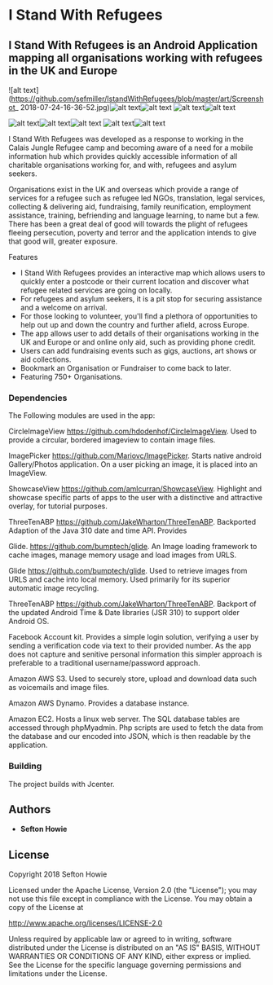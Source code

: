 # I Stand With Refugees

## I Stand With Refugees is an Android Application mapping all organisations working with refugees in the UK and Europe

![alt text](https://github.com/sefmiller/IstandWithRefugees/blob/master/art/Screenshot_ 2018-07-24-16-36-52.jpg)![alt text](https://github.com/sefmiller/IstandWithRefugees/blob/master/art/Screenshot_2018-07-24-17-04-54.png)![alt text](https://github.com/sefmiller/IstandWithRefugees/blob/master/art/1.jpg)
![alt text](https://github.com/sefmiller/IstandWithRefugees/blob/master/art/Screenshot_2018-07-24-17-05-12.jpg)![alt text](https://github.com/sefmiller/IstandWithRefugees/blob/master/art/2.jpg)

![alt text](https://github.com/sefmiller/IstandWithRefugees/blob/master/art/3.jpg)![alt text](https://github.com/sefmiller/IstandWithRefugees/blob/master/art/Screenshot_2018-07-24-17-05-58.jpg)![alt text](https://github.com/sefmiller/IstandWithRefugees/blob/master/art/4.jpg)
![alt text](https://github.com/sefmiller/IstandWithRefugees/blob/master/art/5.jpg)![alt text](https://github.com/sefmiller/IstandWithRefugees/blob/master/art/Screenshot_2018-07-24-17-08-33.jpg)

I Stand With Refugees was developed as a response to working in the Calais Jungle Refugee camp and becoming aware of a need for a mobile information hub which provides quickly accessible information of all charitable organisations working for, and with, refugees and asylum seekers. 

Organisations exist in the UK and overseas which provide a range of services for a refugee such as refugee led NGOs, translation, legal services, collecting & delivering aid, fundraising, family reunification, employment assistance, training, befriending and language learning, to name but a few. There has been a great deal of good will towards the plight of refugees fleeing persecution, poverty and terror and the application intends to give that good will, greater exposure. 

Features
* I Stand With Refugees provides an interactive map which allows users to quickly enter a postcode or their current location and discover what refugee related services are going on locally. 
* For refugees and asylum seekers, it is a pit stop for securing assistance and a welcome on arrival. 
* For those looking to volunteer, you'll find a plethora of opportunities to help out up and down the country and further afield, across Europe. 
* The app allows user to add details of their organisations working in the UK and Europe or and online only aid, such as providing phone credit. 
* Users can add fundraising events such as gigs, auctions, art shows or aid collections.
* Bookmark an Organisation or Fundraiser to come back to later.
* Featuring 750+ Organisations.

###  Dependencies 

The Following modules are used in the app:

CircleImageView https://github.com/hdodenhof/CircleImageView. Used to provide a circular, bordered imageview to contain image files.

ImagePicker https://github.com/Mariovc/ImagePicker. Starts native android Gallery/Photos application. On a user picking an image, it is placed into an ImageView.

ShowcaseView https://github.com/amlcurran/ShowcaseView.  Highlight and showcase specific parts of apps to the user with a distinctive and attractive overlay, for tutorial purposes.

ThreeTenABP https://github.com/JakeWharton/ThreeTenABP. Backported Adaption of the Java 310 date and time API. Provides 

Glide. https://github.com/bumptech/glide. An Image loading framework to cache images, manage memory usage and load images from URLS.

Glide https://github.com/bumptech/glide.  Used to retrieve images from URLS and cache into local memory. Used primarily for its superior automatic image recycling.

ThreeTenABP https://github.com/JakeWharton/ThreeTenABP. Backport of the updated Android Time & Date libraries (JSR 310) to support older Android OS.

Facebook Account kit. Provides a simple login solution, verifying a user by sending a verification code via text to their provided number. As the app does not capture and senitive personal information this simpler approach is preferable to a traditional username/password approach.

Amazon AWS S3. Used to securely store, upload and download data such as voicemails and image files.

Amazon AWS Dynamo. Provides a database instance.

Amazon EC2. Hosts a linux web server. The SQL database tables are accessed through phpMyadmin. Php scripts are used to fetch the data from the database and our encoded into JSON, which is then readable by the application. 


### Building

The project builds with Jcenter. 

## Authors

* **Sefton Howie** 
 

## License

 Copyright 2018 Sefton Howie

Licensed under the Apache License, Version 2.0 (the "License");
you may not use this file except in compliance with the License.
You may obtain a copy of the License at

   http://www.apache.org/licenses/LICENSE-2.0

Unless required by applicable law or agreed to in writing, software
distributed under the License is distributed on an "AS IS" BASIS,
WITHOUT WARRANTIES OR CONDITIONS OF ANY KIND, either express or implied.
See the License for the specific language governing permissions and
limitations under the License.
